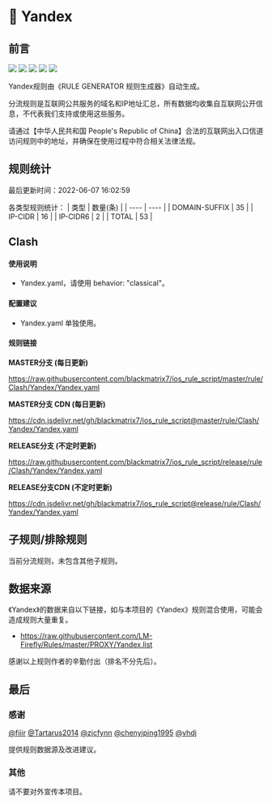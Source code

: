# 🧸 Yandex

## 前言

![](https://shields.io/badge/-移除重复规则-ff69b4) ![](https://shields.io/badge/-DOMAIN与DOMAIN--SUFFIX合并-green) ![](https://shields.io/badge/-DOMAIN--SUFFIX间合并-critical) ![](https://shields.io/badge/-DOMAIN--SUFFIX与DOMAIN--KEYWORD合并-blue) ![](https://shields.io/badge/-IP--CIDR(6)合并-blueviolet) 

Yandex规则由《RULE GENERATOR 规则生成器》自动生成。

分流规则是互联网公共服务的域名和IP地址汇总，所有数据均收集自互联网公开信息，不代表我们支持或使用这些服务。

请通过【中华人民共和国 People's Republic of China】合法的互联网出入口信道访问规则中的地址，并确保在使用过程中符合相关法律法规。

## 规则统计

最后更新时间：2022-06-07 16:02:59

各类型规则统计：
| 类型 | 数量(条)  | 
| ---- | ----  |
| DOMAIN-SUFFIX | 35  | 
| IP-CIDR | 16  | 
| IP-CIDR6 | 2  | 
| TOTAL | 53  | 


## Clash 

#### 使用说明
- Yandex.yaml，请使用 behavior: "classical"。

#### 配置建议
- Yandex.yaml 单独使用。

#### 规则链接
**MASTER分支 (每日更新)**

https://raw.githubusercontent.com/blackmatrix7/ios_rule_script/master/rule/Clash/Yandex/Yandex.yaml

**MASTER分支 CDN (每日更新)**

https://cdn.jsdelivr.net/gh/blackmatrix7/ios_rule_script@master/rule/Clash/Yandex/Yandex.yaml

**RELEASE分支 (不定时更新)**

https://raw.githubusercontent.com/blackmatrix7/ios_rule_script/release/rule/Clash/Yandex/Yandex.yaml

**RELEASE分支CDN (不定时更新)**

https://cdn.jsdelivr.net/gh/blackmatrix7/ios_rule_script@release/rule/Clash/Yandex/Yandex.yaml

## 子规则/排除规则


当前分流规则，未包含其他子规则。

## 数据来源

《Yandex》的数据来自以下链接，如与本项目的《Yandex》规则混合使用，可能会造成规则大量重复。

- https://raw.githubusercontent.com/LM-Firefly/Rules/master/PROXY/Yandex.list


感谢以上规则作者的辛勤付出（排名不分先后）。

## 最后

### 感谢

[@fiiir](https://github.com/fiiir) [@Tartarus2014](https://github.com/Tartarus2014) [@zjcfynn](https://github.com/zjcfynn) [@chenyiping1995](https://github.com/chenyiping1995) [@vhdj](https://github.com/vhdj)

提供规则数据源及改进建议。

### 其他

请不要对外宣传本项目。